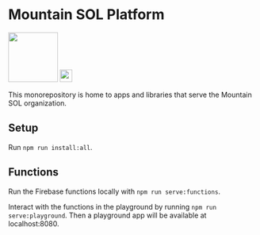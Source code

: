 # Mountain SOL Platform

<img src="https://avatars.githubusercontent.com/u/88068648?s=400&u=54adb4c777bdf083573ef7126a6c69ed2d0849f8&v=4" height="100px">

<img src="http://ForTheBadge.com/images/badges/built-with-love.svg" height="25px">

This monorepository is home to apps and libraries that serve the Mountain SOL organization.

## Setup

Run `npm run install:all`.

## Functions

Run the Firebase functions locally with `npm run serve:functions`.

Interact with the functions in the playground by running `npm run serve:playground`. Then a playground app will be available at localhost:8080.